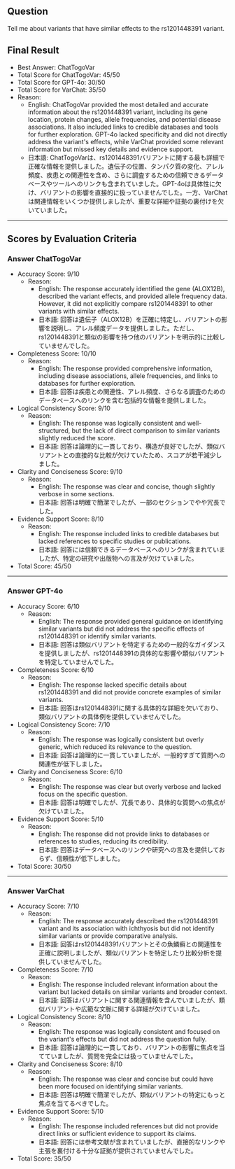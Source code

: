 ## Question

Tell me about variants that have similar effects to the rs1201448391 variant.

## Final Result

- Best Answer: ChatTogoVar
- Total Score for ChatTogoVar: 45/50
- Total Score for GPT-4o: 30/50
- Total Score for VarChat: 35/50
- Reason:
  - English: ChatTogoVar provided the most detailed and accurate information about the rs1201448391 variant, including its gene location, protein changes, allele frequencies, and potential disease associations. It also included links to credible databases and tools for further exploration. GPT-4o lacked specificity and did not directly address the variant's effects, while VarChat provided some relevant information but missed key details and evidence support.
  - 日本語: ChatTogoVarは、rs1201448391バリアントに関する最も詳細で正確な情報を提供しました。遺伝子の位置、タンパク質の変化、アレル頻度、疾患との関連性を含め、さらに調査するための信頼できるデータベースやツールへのリンクも含まれていました。GPT-4oは具体性に欠け、バリアントの影響を直接的に扱っていませんでした。一方、VarChatは関連情報をいくつか提供しましたが、重要な詳細や証拠の裏付けを欠いていました。

---

## Scores by Evaluation Criteria

### Answer ChatTogoVar
- Accuracy Score: 9/10
  - Reason: 
    - English: The response accurately identified the gene (ALOX12B), described the variant effects, and provided allele frequency data. However, it did not explicitly compare rs1201448391 to other variants with similar effects.
    - 日本語: 回答は遺伝子（ALOX12B）を正確に特定し、バリアントの影響を説明し、アレル頻度データを提供しました。ただし、rs1201448391と類似の影響を持つ他のバリアントを明示的に比較していませんでした。
- Completeness Score: 10/10
  - Reason: 
    - English: The response provided comprehensive information, including disease associations, allele frequencies, and links to databases for further exploration.
    - 日本語: 回答は疾患との関連性、アレル頻度、さらなる調査のためのデータベースへのリンクを含む包括的な情報を提供しました。
- Logical Consistency Score: 9/10
  - Reason: 
    - English: The response was logically consistent and well-structured, but the lack of direct comparison to similar variants slightly reduced the score.
    - 日本語: 回答は論理的に一貫しており、構造が良好でしたが、類似バリアントとの直接的な比較が欠けていたため、スコアが若干減少しました。
- Clarity and Conciseness Score: 9/10
  - Reason: 
    - English: The response was clear and concise, though slightly verbose in some sections.
    - 日本語: 回答は明確で簡潔でしたが、一部のセクションでやや冗長でした。
- Evidence Support Score: 8/10
  - Reason: 
    - English: The response included links to credible databases but lacked references to specific studies or publications.
    - 日本語: 回答には信頼できるデータベースへのリンクが含まれていましたが、特定の研究や出版物への言及が欠けていました。
- Total Score: 45/50

---

### Answer GPT-4o
- Accuracy Score: 6/10
  - Reason: 
    - English: The response provided general guidance on identifying similar variants but did not address the specific effects of rs1201448391 or identify similar variants.
    - 日本語: 回答は類似バリアントを特定するための一般的なガイダンスを提供しましたが、rs1201448391の具体的な影響や類似バリアントを特定していませんでした。
- Completeness Score: 6/10
  - Reason: 
    - English: The response lacked specific details about rs1201448391 and did not provide concrete examples of similar variants.
    - 日本語: 回答はrs1201448391に関する具体的な詳細を欠いており、類似バリアントの具体例を提供していませんでした。
- Logical Consistency Score: 7/10
  - Reason: 
    - English: The response was logically consistent but overly generic, which reduced its relevance to the question.
    - 日本語: 回答は論理的に一貫していましたが、一般的すぎて質問への関連性が低下しました。
- Clarity and Conciseness Score: 6/10
  - Reason: 
    - English: The response was clear but overly verbose and lacked focus on the specific question.
    - 日本語: 回答は明確でしたが、冗長であり、具体的な質問への焦点が欠けていました。
- Evidence Support Score: 5/10
  - Reason: 
    - English: The response did not provide links to databases or references to studies, reducing its credibility.
    - 日本語: 回答はデータベースへのリンクや研究への言及を提供しておらず、信頼性が低下しました。
- Total Score: 30/50

---

### Answer VarChat
- Accuracy Score: 7/10
  - Reason: 
    - English: The response accurately described the rs1201448391 variant and its association with ichthyosis but did not identify similar variants or provide comparative analysis.
    - 日本語: 回答はrs1201448391バリアントとその魚鱗癬との関連性を正確に説明しましたが、類似バリアントを特定したり比較分析を提供していませんでした。
- Completeness Score: 7/10
  - Reason: 
    - English: The response included relevant information about the variant but lacked details on similar variants and broader context.
    - 日本語: 回答はバリアントに関する関連情報を含んでいましたが、類似バリアントや広範な文脈に関する詳細が欠けていました。
- Logical Consistency Score: 8/10
  - Reason: 
    - English: The response was logically consistent and focused on the variant's effects but did not address the question fully.
    - 日本語: 回答は論理的に一貫しており、バリアントの影響に焦点を当てていましたが、質問を完全には扱っていませんでした。
- Clarity and Conciseness Score: 8/10
  - Reason: 
    - English: The response was clear and concise but could have been more focused on identifying similar variants.
    - 日本語: 回答は明確で簡潔でしたが、類似バリアントの特定にもっと焦点を当てるべきでした。
- Evidence Support Score: 5/10
  - Reason: 
    - English: The response included references but did not provide direct links or sufficient evidence to support its claims.
    - 日本語: 回答には参考文献が含まれていましたが、直接的なリンクや主張を裏付ける十分な証拠が提供されていませんでした。
- Total Score: 35/50